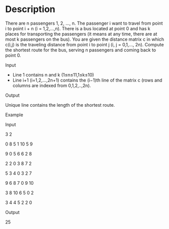 # Description

There are n passengers 1, 2, …, n. The passenger i want to travel from point i to point i + n (i = 1,2,…,n). There is a bus located at point 0 and has k places for transporting the passengers (it means at any time, there are at most k passengers on the bus). You are given the distance matrix c in which c(i,j) is the traveling distance from point i to point j (i, j = 0,1,…, 2n). Compute the shortest route for the bus, serving n passengers and coming back to point 0. 

Input

- Line 1 contains n and k (1≤n≤11,1≤k≤10)
- Line i+1 (i=1,2,…,2n+1) contains the (i−1)th line of the matrix c (rows and columns are indexed from 0,1,2,..,2n).

Output

Unique line contains the length of the shortest route.

Example

Input

3  2

0  8  5  1  10  5  9

9  0  5  6  6  2  8

2  2  0  3  8  7  2

5  3  4  0  3  2  7

9  6  8  7  0  9  10

3  8  10  6  5  0  2

3  4  4  5  2  2  0

Output

25